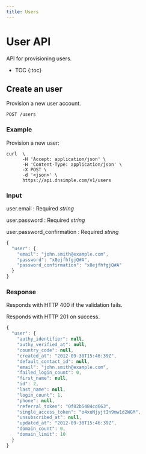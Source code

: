 ```yaml
---
title: Users
---
```


# User API

API for provisioning users.

* TOC
{:toc}


## Create an user

Provision a new user account.

    POST /users

### Example

Provision a new user:

    curl  \
          -H 'Accept: application/json' \
          -H 'Content-Type: application/json' \
          -X POST \
          -d '<json>' \
          https://api.dnsimple.com/v1/users

### Input

user.email
: Required _string_

user.password
: Required _string_

user.password_confirmation
: Required _string_

~~~js
{
  "user": {
    "email": "john.smith@example.com",
    "password": "x8ejfhfgjQ#A",
    "password_confirmation": "x8ejfhfgjQ#A" 
  }
}
~~~

### Response

Responds with HTTP 400 if the validation fails.

Responds with HTTP 201 on success.

~~~js
{
  "user": {
    "authy_identifier": null,
    "authy_verified_at": null,
    "country_code": null,
    "created_at": "2012-09-30T15:46:39Z",
    "default_contact_id": null,
    "email": "john.smith@example.com",
    "failed_login_count": 0,
    "first_name": null,
    "id": 2,
    "last_name": null,
    "login_count": 1,
    "phone": null,
    "referral_token": "0f82b5484cd663",
    "single_access_token": "o4xuNjyjtIn9mw1d2WGM",
    "unsubscribed_at": null,
    "updated_at": "2012-09-30T15:46:39Z",
    "domain_count": 0,
    "domain_limit": 10
  }
}
~~~
